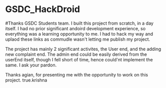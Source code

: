 # GSDC_HackDroid

#Thanks GSDC Students team. I built this project from scratch, in a day itself. I had no prior significant andoird development experience, so everything was a learning opportunity to me. I had to hack my way and uplaod these links as commudle wasn't letting me publish my project. 

The project has mainly 2 significant activites, the User end, and the adding new complaint end. The admin end could be easily derived from the userEnd itself, though I fell short of time, hence could'nt implement the same. I ask your pardon.

Thanks agian, for presenting me with the opportunity to work on this project.
true.krishna
